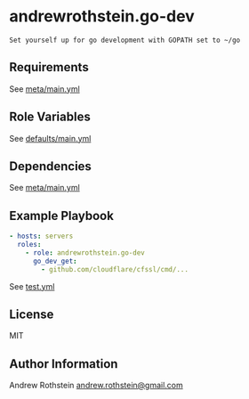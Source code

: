 andrewrothstein.go-dev
=========

```
Set yourself up for go development with GOPATH set to ~/go
```

Requirements
------------

See [meta/main.yml](meta/main.yml)

Role Variables
--------------

See [defaults/main.yml](defaults/main.yml)

Dependencies
------------

See [meta/main.yml](meta/main.yml)

Example Playbook
----------------

```yml
- hosts: servers
  roles:
    - role: andrewrothstein.go-dev
	  go_dev_get:
	    - github.com/cloudflare/cfssl/cmd/...
```

See [test.yml](test.yml)

License
-------

MIT

Author Information
------------------

Andrew Rothstein <andrew.rothstein@gmail.com>
